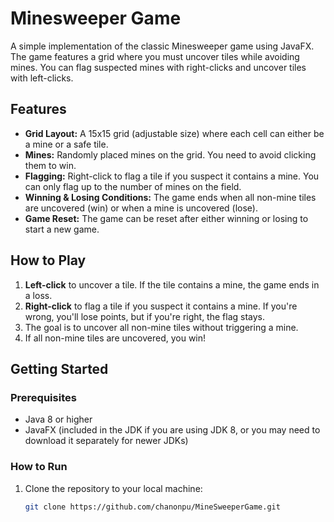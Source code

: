 # Minesweeper Game

A simple implementation of the classic Minesweeper game using JavaFX. The game features a grid where you must uncover tiles while avoiding mines. You can flag suspected mines with right-clicks and uncover tiles with left-clicks.

## Features
- **Grid Layout:** A 15x15 grid (adjustable size) where each cell can either be a mine or a safe tile.
- **Mines:** Randomly placed mines on the grid. You need to avoid clicking them to win.
- **Flagging:** Right-click to flag a tile if you suspect it contains a mine. You can only flag up to the number of mines on the field.
- **Winning & Losing Conditions:** The game ends when all non-mine tiles are uncovered (win) or when a mine is uncovered (lose).
- **Game Reset:** The game can be reset after either winning or losing to start a new game.

## How to Play
1. **Left-click** to uncover a tile. If the tile contains a mine, the game ends in a loss.
2. **Right-click** to flag a tile if you suspect it contains a mine. If you're wrong, you'll lose points, but if you're right, the flag stays.
3. The goal is to uncover all non-mine tiles without triggering a mine.
4. If all non-mine tiles are uncovered, you win!

## Getting Started

### Prerequisites
- Java 8 or higher
- JavaFX (included in the JDK if you are using JDK 8, or you may need to download it separately for newer JDKs)

### How to Run
1. Clone the repository to your local machine:
   ```bash
   git clone https://github.com/chanonpu/MineSweeperGame.git
